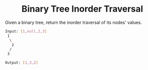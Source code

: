 <h1 align = "center"> Binary Tree Inorder Traversal</h1>

Given a binary tree, return the inorder traversal of its nodes' values.
  ```sh
Input: [1,null,2,3]
   1
    \
     2
    /
   3

Output: [1,3,2]
```
